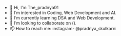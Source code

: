 - 👋 Hi, I’m The_pradnya01
- 👀 I’m interested in Coding, Web Development and AI.
- 🌱 I’m currently learning DSA and Web Development.
- 💞️ I’m looking to collaborate on ().
- 📫 How to reach me: instagram- @pradnya_skulkarni

<!---
Thepradnya01/Thepradnya01 is a ✨ special ✨ repository because its `README.md` (this file) appears on your GitHub profile.
You can click the Preview link to take a look at your changes.
--->
